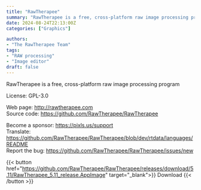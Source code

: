 ```yaml
---
title: "RawTherapee"
summary: "RawTherapee is a free, cross-platform raw image processing program"
date: 2024-08-24T22:13:00Z
categories: ["Graphics"]

authors:
- "The RawTherapee Team"
tags: 
- "RAW processing"
- "Image editor"
draft: false
---
```


RawTherapee is a free, cross-platform raw image processing program

License: GPL-3.0

Web page: <http://rawtherapee.com>  
Source code: <https://github.com/RawTherapee/RawTherapee>

Become a sponsor: <https://pixls.us/support>  
Translate: <https://github.com/RawTherapee/RawTherapee/blob/dev/rtdata/languages/README>  
Report the bug: <https://github.com/RawTherapee/RawTherapee/issues/new>  

{{< button href="https://github.com/RawTherapee/RawTherapee/releases/download/5.11/RawTherapee_5.11_release.AppImage" target="_blank">}}
Download
{{< /button >}}